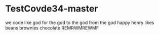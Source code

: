 # TestCovde34-master
we code like god for the god to the god from the god
happy henry likes beans brownies chocolate
REMRWMREWMF
